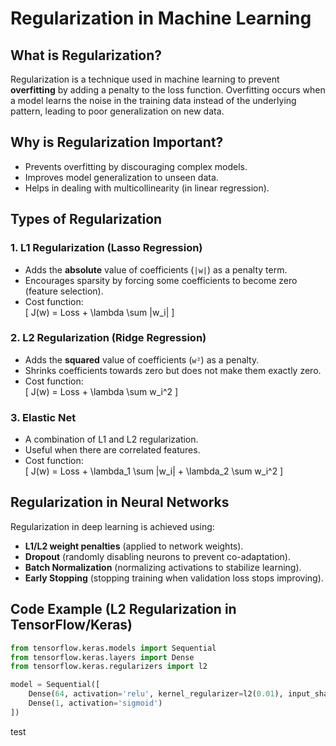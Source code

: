 # Regularization in Machine Learning  

## What is Regularization?  
Regularization is a technique used in machine learning to prevent **overfitting** by adding a penalty to the loss function. Overfitting occurs when a model learns the noise in the training data instead of the underlying pattern, leading to poor generalization on new data.

## Why is Regularization Important?  
- Prevents overfitting by discouraging complex models.
- Improves model generalization to unseen data.
- Helps in dealing with multicollinearity (in linear regression).

## Types of Regularization  
### 1. L1 Regularization (Lasso Regression)  
- Adds the **absolute** value of coefficients (`|w|`) as a penalty term.  
- Encourages sparsity by forcing some coefficients to become zero (feature selection).  
- Cost function:  
  \[
  J(w) = Loss + \lambda \sum |w_i|
  \]

### 2. L2 Regularization (Ridge Regression)  
- Adds the **squared** value of coefficients (`w²`) as a penalty.  
- Shrinks coefficients towards zero but does not make them exactly zero.  
- Cost function:  
  \[
  J(w) = Loss + \lambda \sum w_i^2
  \]

### 3. Elastic Net  
- A combination of L1 and L2 regularization.  
- Useful when there are correlated features.  
- Cost function:  
  \[
  J(w) = Loss + \lambda_1 \sum |w_i| + \lambda_2 \sum w_i^2
  \]

## Regularization in Neural Networks  
Regularization in deep learning is achieved using:
- **L1/L2 weight penalties** (applied to network weights).
- **Dropout** (randomly disabling neurons to prevent co-adaptation).
- **Batch Normalization** (normalizing activations to stabilize learning).
- **Early Stopping** (stopping training when validation loss stops improving).

## Code Example (L2 Regularization in TensorFlow/Keras)
```python
from tensorflow.keras.models import Sequential
from tensorflow.keras.layers import Dense
from tensorflow.keras.regularizers import l2

model = Sequential([
    Dense(64, activation='relu', kernel_regularizer=l2(0.01), input_shape=(10,)),
    Dense(1, activation='sigmoid')
])
```
test
